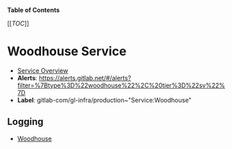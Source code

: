<!-- MARKER: do not edit this section directly. Edit services/service-catalog.yml then run scripts/generate-docs -->

**Table of Contents**

[[_TOC_]]

#  Woodhouse Service
* [Service Overview](https://dashboards.gitlab.net/d/woodhouse/woodhouse-overview)
* **Alerts**: https://alerts.gitlab.net/#/alerts?filter=%7Btype%3D%22woodhouse%22%2C%20tier%3D%22sv%22%7D
* **Label**: gitlab-com/gl-infra/production~"Service:Woodhouse"

## Logging

* [Woodhouse](https://console.cloud.google.com/logs/viewer?project=gitlab-ops&minLogLevel=0&expandAll=false)

<!-- END_MARKER -->

<!-- ## Summary -->

<!-- ## Architecture -->

<!-- ## Performance -->

<!-- ## Scalability -->

<!-- ## Availability -->

<!-- ## Durability -->

<!-- ## Security/Compliance -->

<!-- ## Monitoring/Alerting -->

<!-- ## Links to further Documentation -->
